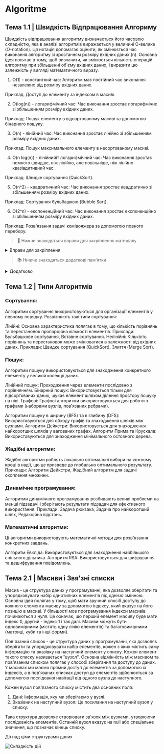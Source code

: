 # Algoritme


## Тема 1.1 | Швидкість Відпрацювання Алгориму

Швидкість відпрацювання алгоритму визначається його часовою складністю, яка в аналізі алгоритмів виражається у величині О-велике (O-notation). Ця нотація допомагає оцінити, як змінюється час виконання алгоритму зі зростанням розміру вхідних даних (n). Основна ідея полягає в тому, щоб визначити, як змінюється кількість операцій алгоритму при збільшенні об'єму вхідних даних, і виразити цю залежність у вигляді математичного виразу.

1. O(1) - константний час:
Алгоритм має постійний час виконання незалежно від розміру вхідних даних.

Приклад: Доступ до елементу за індексом в масиві.

2. O(log(n)) - логарифмічний час:
Час виконання зростає логарифмічно зі збільшенням розміру вхідних даних.

Приклад: Пошук елементу в відсортованому масиві за допомогою бінарного пошуку.

3. O(n) - лінійний час:
Час виконання зростає лінійно зі збільшенням розміру вхідних даних.

Приклад: Пошук максимального елементу в несортованому масиві.

4. O(n log(n)) - лінійнийіт логарифмічний час:
Час виконання зростає немного швидше, ніж лінійно, але повільніше, ніж лінійно-квазіадитивний час.

Приклад: Швидке сортування (QuickSort).

5. O(n^2) - квадратичний час:
Час виконання зростає квадратично зі збільшенням розміру вхідних даних.

Приклад: Сортування бульбашкою (Bubble Sort).

6. O(2^n) - експоненційний час:
Час виконання зростає експоненційно зі збільшенням розміру вхідних даних.

Приклад: Розв'язання задачі комівояжера за допомогою повного перебору.

> :pushpin:
> Нижче знаходяться вправи для закріплення матеріалу
> 
<details>
<summary> Вправи для закріплення </summary>

### Наведіть час виконання «О-велике» для кожного з наступних сценаріїв.

- [ ] Відоме прізвище, потрібно знайти номер у телефонній книзі.
- [ ] Відомий номер, потрібно знайти прізвище телефонної книги. (Підказка: вам доведеться провести пошук по всій книзі!)
- [ ] Потрібно прочитати телефони всіх людей телефонної книги.
- [ ] Потрібно прочитати телефони всіх людей, прізвища яких починаються з літери "А". (Питання з каверзою!)

</details>

> :books:
> Нижче знаходяться додаткові пам'ятки

<details>
<summary> Додатково </summary>

### 

- [x] Бінарний пошук працює набагато швидше, ніж простий.
- [x] Час виконання O(log п) швидше О(п), а зі збільшенням розміру списку, в якому шукається значення, воно стає набагато швидшим.
- [x] Швидкість алгоритмів не вимірюється за секунди.
- [x] Час виконання алгоритму описується зростанням кількості операцій.
- [x] Час виконання алгоритмів виражається як «О-велике.

</details>

## Тема 1.2 | Типи Алгоритмів
### Сортування:
Алгоритми сортування використовуються для організації елементів у певному порядку. Розрізняють такі типи сортування:

Лінійні: Основна характеристика полягає в тому, що кількість порівнянь та перестановок пропорційна кількості елементів.
Приклади: Бульбашкове сортування, Вставне сортування.
Нелінійні: Кількість порівнянь та перестановок може змінюватися в залежності від вхідних даних.
Приклади: Швидке сортування (QuickSort), Злиття (Merge Sort).

### Пошук:
Алгоритми пошуку використовуються для знаходження конкретного елементу у великій колекції даних.

Лінійний пошук: Проходження через елементи послідовно з порівнянням.
Бінарний пошук: Використовується тільки для відсортованих даних, шукає елемент шляхом ділення простору пошуку на піві.
Графові:
Графові алгоритми використовуються для роботи з графами (наборами вузлів, пов'язаних ребрами).

Алгоритми пошуку в ширину (BFS) та в глибину (DFS): Використовуються для обходу графів та знаходження шляхів між вузлами.
Алгоритм Дейкстри: Використовується для знаходження найкоротших шляхів у вагованих графах.
Алгоритм Прима та Крускала: Використовуються для знаходження мінімального остовного дерева.
### Жадібні алгоритми:
Жадібні алгоритми роблять локально оптимальні вибори на кожному кроці в надії, що це призведе до глобально оптимального результату.
Приклади: Алгоритм Дейкстри, Жадібний алгоритм для задачі охоплення множини.

### Динамічне програмування:
Алгоритми динамічного програмування розбивають великі проблеми на менші підзадачі і зберігають результати підзадач для ефективного використання.
Приклади: Задача рюкзака, Задача про найкоротший шлях, Редакційна відстань.

### Математичні алгоритми:
Ці алгоритми використовують математичні методи для розв'язання конкретних завдань.

Алгоритм Евкліда: Використовується для знаходження найбільшого спільного дільника.
Алгоритм RSA: Використовується для шифрування та дешифрування повідомлень.


## Тема 2.1 | Масиви і Звя'зні списки
Масив - це структура даних у програмуванні, яка дозволяє зберігати та упорядковувати набір однотипних елементів під однією змінною. Основна ідея полягає у тому, щоб мати зручний спосіб доступу до кожного елемента масиву за допомогою індексу, який вказує на його позицію в масиві. У більшості мов програмування індекси масивів починаються з нуля. Це означає, що перший елемент масиву буде мати індекс 0, другий - індекс 1 і так далі. Масиви можуть бути одновимірними (містять одну лінію елементів) та багатовимірними (матриці, куби та інші форми).

Пов'язаний список - це структура даних у програмуванні, яка дозволяє зберігати та упорядковувати набір елементів, кожен з яких містить саму інформацію та вказівку на наступний елемент у списку. Кожен елемент такого списку називається "вузол". Основна відмінність між масивом та пов'язаним списком полягає у способі зберігання та доступу до даних. У масивах ми маємо прямий доступ до елементів за допомогою їх індексів, а в пов'язаних списках доступ до елементів здійснюється за допомогою послідовної навігації від одного вузла до наступного.

Кожен вузол пов'язаного списку містить два основних поля:

1. Дані: Інформація, яку ми зберігаємо у вузлі.
2. Вказівник на наступний вузол: Це посилання на наступний вузол у списку.

Така структура дозволяє створювати зв'язок між вузлами, утворюючи послідовність елементів. Останній вузол вказує на null або спеціальне значення, що позначає кінець списку.

Дії над ціми структурами даних

![Складність дій](https://www.example.com/image.jpg](https://github.com/BlackGreenFox/Manual_Algoritme/blob/main/Images/Array_diff.png)https://github.com/BlackGreenFox/Manual_Algoritme/blob/main/Images/Array_diff.jpg)

